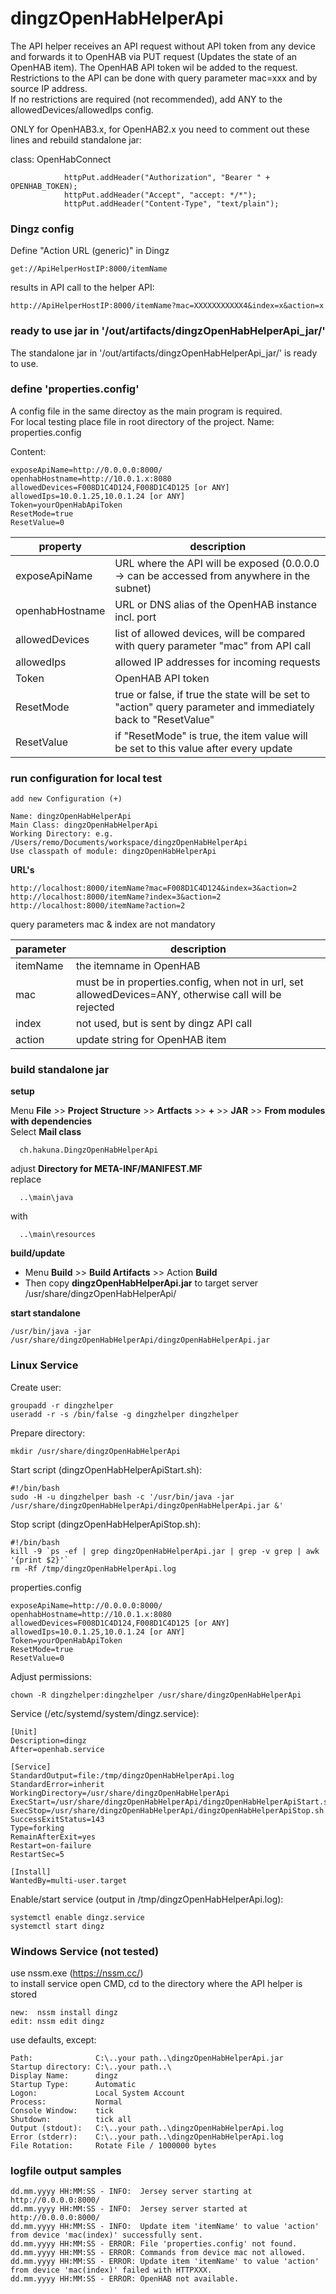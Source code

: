 # dingzOpenHabHelperApi   
The API helper receives an API request without API token from any device and forwards it to OpenHAB via PUT request (Updates the state of an OpenHAB item). The OpenHAB API token wil be added to the request.  
Restrictions to the API can be done with query parameter mac=xxx and by source IP address.  
If no restrictions are required (not recommended), add ANY to the allowedDevices/allowedIps config.  
  
ONLY for OpenHAB3.x, for OpenHAB2.x you need to comment out these lines and rebuild standalone jar:  
  
class: OpenHabConnect
```
            httpPut.addHeader("Authorization", "Bearer " + OPENHAB_TOKEN);
            httpPut.addHeader("Accept", "accept: */*");
            httpPut.addHeader("Content-Type", "text/plain");
 ```
  
### Dingz config  
Define "Action URL (generic)" in Dingz  
```
get://ApiHelperHostIP:8000/itemName
```
results in API call to the helper API:
```
http://ApiHelperHostIP:8000/itemName?mac=XXXXXXXXXXX4&index=x&action=x  
```

### ready to use jar in '/out/artifacts/dingzOpenHabHelperApi_jar/'
The standalone jar in '/out/artifacts/dingzOpenHabHelperApi_jar/' is ready to use.  

### define 'properties.config'
A config file in the same directoy as the main program is required.  
For local testing place file in root directory of the project.
Name: properties.config  
  
Content:
```
exposeApiName=http://0.0.0.0:8000/
openhabHostname=http://10.0.1.x:8080
allowedDevices=F008D1C4D124,F008D1C4D125 [or ANY]
allowedIps=10.0.1.25,10.0.1.24 [or ANY]
Token=yourOpenHabApiToken
ResetMode=true
ResetValue=0
```
property | description |
--- | --- |
exposeApiName | URL where the API will be exposed (0.0.0.0 -> can be accessed from anywhere in the subnet) |
openhabHostname | URL or DNS alias of the OpenHAB instance incl. port |
allowedDevices | list of allowed devices, will be compared with query parameter "mac" from API call |
allowedIps | allowed IP addresses for incoming requests |
Token | OpenHAB API token |
ResetMode | true or false, if true the state will be set to "action" query parameter and immediately back to "ResetValue" |
ResetValue | if "ResetMode" is true, the item value will be set to this value after every update |

### run configuration for local test
```
add new Configuration (+)

Name: dingzOpenHabHelperApi
Main Class: dingzOpenHabHelperApi
Working Directory: e.g. /Users/remo/Documents/workspace/dingzOpenHabHelperApi
Use classpath of module: dingzOpenHabHelperApi
```

**URL's**
```
http://localhost:8000/itemName?mac=F008D1C4D124&index=3&action=2  
http://localhost:8000/itemName?index=3&action=2  
http://localhost:8000/itemName?action=2  
```
query parameters mac & index are not mandatory  

parameter | description |
--- | --- |
itemName | the itemname in OpenHAB |
mac | must be in properties.config, when not in url, set allowedDevices=ANY, otherwise call will be rejected |
index | not used, but is sent by dingz API call |
action | update string for OpenHAB item |


### build standalone jar
**setup**

Menu **File** >> **Project Structure** >> **Artfacts** >> **+** >> **JAR** >> **From modules with dependencies**  
Select **Mail class**  
```
  ch.hakuna.DingzOpenHabHelperApi
```
adjust **Directory for META-INF/MANIFEST.MF**  
replace
```  
  ..\main\java
```
  with  
```
  ..\main\resources
```
  
**build/update**
- Menu **Build** >> **Build Artifacts** >> Action **Build**
- Then copy **dingzOpenHabHelperApi.jar** to target server /usr/share/dingzOpenHabHelperApi/
  
**start standalone**  
``` 
/usr/bin/java -jar /usr/share/dingzOpenHabHelperApi/dingzOpenHabHelperApi.jar
```
  
### Linux Service  
Create user:
```
groupadd -r dingzhelper  
useradd -r -s /bin/false -g dingzhelper dingzhelper
```
Prepare directory:
```
mkdir /usr/share/dingzOpenHabHelperApi
```
Start script (dingzOpenHabHelperApiStart.sh):
```
#!/bin/bash
sudo -H -u dingzhelper bash -c '/usr/bin/java -jar /usr/share/dingzOpenHabHelperApi/dingzOpenHabHelperApi.jar &'
```
Stop script (dingzOpenHabHelperApiStop.sh):
```
#!/bin/bash
kill -9 `ps -ef | grep dingzOpenHabHelperApi.jar | grep -v grep | awk '{print $2}'`
rm -Rf /tmp/dingzOpenHabHelperApi.log
```
properties.config
```
exposeApiName=http://0.0.0.0:8000/
openhabHostname=http://10.0.1.x:8080
allowedDevices=F008D1C4D124,F008D1C4D125 [or ANY]
allowedIps=10.0.1.25,10.0.1.24 [or ANY]
Token=yourOpenHabApiToken
ResetMode=true
ResetValue=0
```
Adjust permissions:
```
chown -R dingzhelper:dingzhelper /usr/share/dingzOpenHabHelperApi
```
Service (/etc/systemd/system/dingz.service):
```
[Unit]
Description=dingz
After=openhab.service

[Service]
StandardOutput=file:/tmp/dingzOpenHabHelperApi.log
StandardError=inherit
WorkingDirectory=/usr/share/dingzOpenHabHelperApi
ExecStart=/usr/share/dingzOpenHabHelperApi/dingzOpenHabHelperApiStart.sh
ExecStop=/usr/share/dingzOpenHabHelperApi/dingzOpenHabHelperApiStop.sh
SuccessExitStatus=143
Type=forking
RemainAfterExit=yes
Restart=on-failure
RestartSec=5

[Install]
WantedBy=multi-user.target
```
Enable/start service (output in /tmp/dingzOpenHabHelperApi.log):
```
systemctl enable dingz.service
systemctl start dingz
```

### Windows Service (not tested)
use nssm.exe (https://nssm.cc/)  
to install service open CMD, cd to the directory where the API helper is stored  
```
new:  nssm install dingz
edit: nssm edit dingz  
```
use defaults, except:
```
Path:              C:\..your path..\dingzOpenHabHelperApi.jar
Startup directory: C:\..your path..\
Display Name:      dingz
Startup Type:      Automatic
Logon:             Local System Account
Process:           Normal
Console Window:    tick
Shutdown:          tick all
Output (stdout):   C:\..your path..\dingzOpenHabHelperApi.log
Error (stderr):    C:\..your path..\dingzOpenHabHelperApi.log
File Rotation:     Rotate File / 1000000 bytes
```

### logfile output samples
```
dd.mm.yyyy HH:MM:SS - INFO:  Jersey server starting at http://0.0.0.0:8000/
dd.mm.yyyy HH:MM:SS - INFO:  Jersey server started at http://0.0.0.0:8000/
dd.mm.yyyy HH:MM:SS - INFO:  Update item 'itemName' to value 'action' from device 'mac(index)' successfully sent.
dd.mm.yyyy HH:MM:SS - ERROR: File 'properties.config' not found.
dd.mm.yyyy HH:MM:SS - ERROR: Commands from device mac not allowed.
dd.mm.yyyy HH:MM:SS - ERROR: Update item 'itemName' to value 'action' from device 'mac(index)' failed with HTTPXXX.
dd.mm.yyyy HH:MM:SS - ERROR: OpenHAB not available.
```
